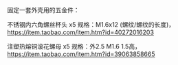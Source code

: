 固定一套外壳用的五金件：

不锈钢内六角螺丝杯头 x5
	规格：M1.6x12 (螺纹/螺纹的长度)，https://item.taobao.com/item.htm?id=40272016203

注塑热熔铜滚花螺母 x5
	规格：外2.5 M1.6 1.5高，https://item.taobao.com/item.htm?id=39063858665

